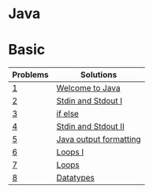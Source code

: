 # Java

# Basic

| Problems                                                                   | Solutions                          |
| -------------------------------------------------------------------------- | ---------------------------------- |
| [1](https://www.hackerrank.com/challenges/welcome-to-java/problem)         | [Welcome to Java](welcome-to-java) |
| [2](https://www.hackerrank.com/challenges/java-stdin-and-stdout-1/problem) | [Stdin and Stdout I](stdin-stdout) |
| [3](https://www.hackerrank.com/challenges/java-if-else/problem)            | [if else](if-else)                 |
| [4](https://www.hackerrank.com/challenges/java-stdin-stdout/problem)       | [Stdin and Stdout II]()            |
| [5](https://www.hackerrank.com/challenges/java-output-formatting/problem)  | [Java output formatting]()         |
| [6](https://www.hackerrank.com/challenges/java-loops-i/problem)            | [Loops I]()                        |
| [7](https://www.hackerrank.com/challenges/java-loops/problem)              | [Loops]()                          |
| [8](https://www.hackerrank.com/challenges/java-datatypes/problem)          | [Datatypes]()                      |
